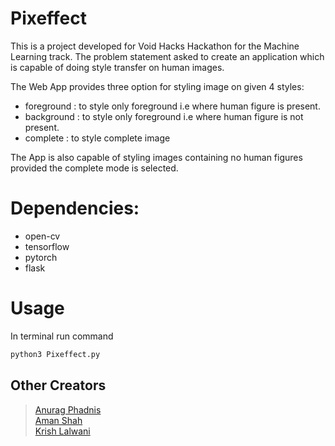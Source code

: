 # Pixeffect
This is a project developed for Void Hacks Hackathon for the Machine Learning track. The problem statement asked to create an application which is capable of doing style transfer on human images.

The Web App provides three option for styling image on given 4 styles:
- foreground : to style only foreground i.e where human figure is present.
- background : to style only foreground i.e where human figure is not present.
- complete : to style complete image
  

The App is also capable of styling images containing no human figures provided the complete mode is selected.

# Dependencies:
- open-cv
- tensorflow
- pytorch
- flask

# Usage

In terminal run command
```python
python3 Pixeffect.py 
```

## Other Creators 
> [Anurag Phadnis](https://github.com/anuragphadnis)\
> [Aman Shah](https://github.com/amanshah008)\
> [Krish Lalwani](https://github.com/KrishLalwani)